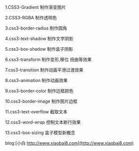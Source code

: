 ﻿1.CSS3-Gradient 制作渐变图片

2.CSS3-RGBA 制作透明色

3.css3-border-radius 制作圆角

4.css3-text-shadow 制作文字阴影

5.css3-box-shadow 制作盒子阴影

6.css3-transform 制作变形,移位 扭曲等效果

7.css3-transition 制作动画平滑过渡效果

8.css3-animation 制作动画效果

9.css3-border-color 制作边框颜色

10.css3-border-image 制作图片边框

11.css3-text-overflow 截取文本

12.css3-word-wrap 控制文本断行效果

13.css3-box-sizing 盒子模型新概念

blog:[小白 http://www.xiaobai8.com](http://www.xiaobai8.com)